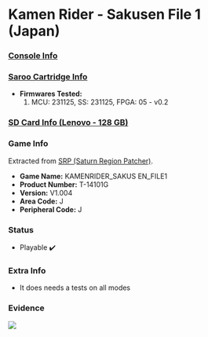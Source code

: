# Kamen Rider - Sakusen File 1 (Japan)

### [Console Info](../../../../../Info/Consoles/VA13/README.md)

### [Saroo Cartridge Info](../../../../../Info/Cartridges/RetroGameParadiseStore/1.32F/README.md)

- <b>Firmwares Tested:</b>
  1. MCU: 231125, SS: 231125, FPGA: 05 - v0.2

### [SD Card Info (Lenovo - 128 GB)](../../../../../Info/SdCards/Lenovo/128GB/fat32/README.md)

### Game Info

Extracted from [SRP (Saturn Region Patcher)](https://segaxtreme.net/resources/saturn-region-patcher.81/download).

- <b>Game Name:</b> KAMENRIDER_SAKUS EN_FILE1
- <b>Product Number:</b> T-14101G
- <b>Version:</b> V1.004
- <b>Area Code:</b> J
- <b>Peripheral Code:</b> J

### Status

- Playable :heavy_check_mark:

### Extra Info

- It does needs a tests on all modes

### Evidence

[![](https://img.youtube.com/vi/23Qpt_Me2ig/0.jpg)](https://www.youtube.com/watch?v=23Qpt_Me2ig)
